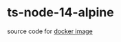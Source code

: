 # ts-node-14-alpine

source code for [docker image](https://hub.docker.com/repository/docker/peatisdocking/ts-node-14-alpine/general)
